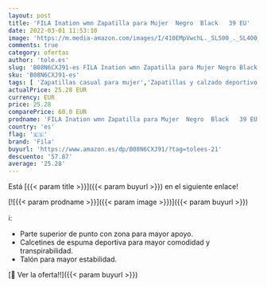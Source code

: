 ```yaml
---
layout: post
title: 'FILA Ination wmn Zapatilla para Mujer  Negro  Black   39 EU'
date: 2022-03-01 11:53:10
image: 'https://m.media-amazon.com/images/I/410EMpVwchL._SL500_._SL400_.jpg'
comments: true
category: ofertas
author: 'tole.es'
slug: 'B08N6CXJ91-es FILA Ination wmn Zapatilla para Mujer Negro Black 39 EU'
sku: 'B08N6CXJ91-es'
tags: [ 'Zapatillas casual para mujer','Zapatillas y calzado deportivo para mujer','Zapatos','Zapatos para mujer','Zapatos y complementos','fila','zapatilla', ]
actualPrice: 25.28 EUR
currency: EUR
price: 25.28
comparePrice: 60.0 EUR
prodname: 'FILA Ination wmn Zapatilla para Mujer  Negro  Black   39 EU'
country: 'es'
flag: '🇪🇸'
brand: 'Fila'
buyurl: 'https://www.amazon.es/dp/B08N6CXJ91/?tag=tolees-21'
descuento: '57.87'
average: '25.28'
---
```


Está [{{< param title >}}]({{< param buyurl >}}) en el siguiente enlace!

[![{{< param prodname >}}]({{< param image >}})]({{< param buyurl >}})

ℹ️:

- Parte superior de punto con zona para mayor apoyo.
- Calcetines de espuma deportiva para mayor comodidad y transpirabilidad.
- Talón para mayor estabilidad.

[🛒 Ver la oferta!!]({{< param buyurl >}})
